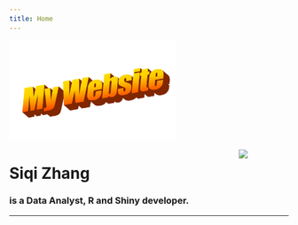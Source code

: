 ```yaml
---
title: Home
---
```



<img src = "img/my_website.png" style = "max-width: 60%; float:middle; clip: rect(0px,60px,200px,0px);" alt = "My Website!!!!" />


[<img src="https://github.com/goodroot/hugo-classic/raw/master/images/partywizard.gif" style="max-width:15%;min-width:40px;float:right;display:none;" alt="Github repo" />](Merlin)
 
<img src = "https://clipart-library.com/image_gallery/189337.jpg" style="max-width:25%;min-width:60px;float:right; padding-right: 30px; padding_bottom: 10px;"/>

# Siqi Zhang

### is a Data Analyst, R and Shiny developer.



<hr/>

